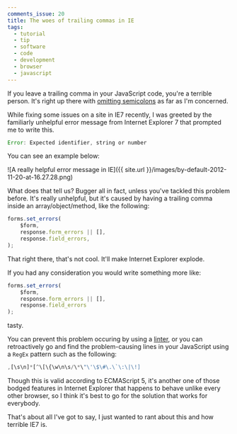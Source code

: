 ```yaml
---
comments_issue: 20
title: The woes of trailing commas in IE
tags:
  - tutorial
  - tip
  - software
  - code
  - development
  - browser
  - javascript
---
```

If you leave a trailing comma in your JavaScript code, you're a terrible person. It's right up there with [omitting semicolons](https://github.com/twitter/bootstrap/issues/3057) as far as I'm concerned.

<!-- more -->

While fixing some issues on a site in IE7 recently, I was greeted by the familiarly unhelpful error message from Internet Explorer 7 that prompted me to write this.

```javascript
Error: Expected identifier, string or number
```

You can see an example below:

![A really helpful error message in IE]({{ site.url }}/images/by-default-2012-11-20-at-16.27.28.png)

What does that tell us? Bugger all in fact, unless you've tackled this problem before. It's really unhelpful, but it's caused by having a trailing comma inside an array/object/method, like the following:

```javascript
forms.set_errors(
    $form,
    response.form_errors || [],
    response.field_errors,
);
```

That right there, that's not cool. It'll make Internet Explorer explode.

If you had any consideration you would write something more like:

```javascript
forms.set_errors(
    $form,
    response.form_errors || [],
    response.field_errors
);
```

tasty.

You can prevent this problem occuring by using a [linter](http://www.jslint.com/), or you can retroactively go and find the problem-causing lines in your JavaScript using a `RegEx` pattern such as the following:

```javascript
,[\s\n]*[^\[\{\w\n\s/\*\"\'\$\#\.\`\:\|\!]
```

Though this is valid according to ECMAScript 5, it's another one of those bodged features in Internet Explorer that happens to behave unlike every other browser, so I think it's best to go for the solution that works for everybody.

That's about all I've got to say, I just wanted to rant about this and how terrible IE7 is.

